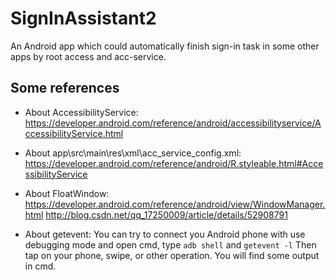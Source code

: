 # SignInAssistant2
An Android app which could automatically finish sign-in task in some other apps by root access and acc-service.

## Some references
* About AccessibilityService:
https://developer.android.com/reference/android/accessibilityservice/AccessibilityService.html

* About app\src\main\res\xml\acc_service_config.xml:
https://developer.android.com/reference/android/R.styleable.html#AccessibilityService

* About FloatWindow:
https://developer.android.com/reference/android/view/WindowManager.html
http://blog.csdn.net/qq_17250009/article/details/52908791

* About getevent:
You can try to connect you Android phone with use debugging mode and open cmd, type
`adb shell` and
`getevent -l`
Then tap on your phone, swipe, or other operation. You will find some output in cmd.
